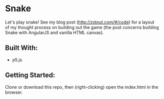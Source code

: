 # Snake

Let's play snake! See my blog post (http://zstout.com/#/code) for a layout of my thought process on building out the game (the post concerns building Snake with AngularJS and vanilla HTML canvas).

## Built With:
- p5.js

## Getting Started:
Clone or download this repo, then (right-clicking) open the index.html in the browser.
